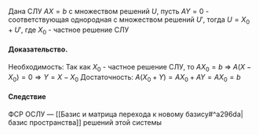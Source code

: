 Дана СЛУ $AX = b$ с множеством решений $U$, пусть $AY = 0$ - соответствующая однородная с множеством решений $U'$, тогда $U = X_0 + U',$ где $X_0$ - частное решение СЛУ

#### Доказательство.

Необходимость: Так как  $X_0$ - частное решение СЛУ, то   $AX_0 = b$  ⇒   $A(X - X_0) = 0 ⇒ Y = X - X_0$ 
Достаточность: $A(X_0 + Y ) = AX_0 + AY = AX_0 = b$ 

#### Следствие

ФСР ОСЛУ — [[Базис и матрица перехода к новому базису#^a296da|базис пространства]] решений этой системы